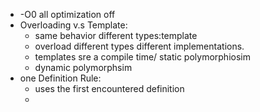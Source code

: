 - -O0 all optimization off
- Overloading v.s Template:
	- same behavior different types:template
	- overload different types different implementations.
	- templates sre a compile time/ static polymorphiosim
	- dynamic polymorphsim
- one Definition Rule:
	- uses the first encountered definition
	-